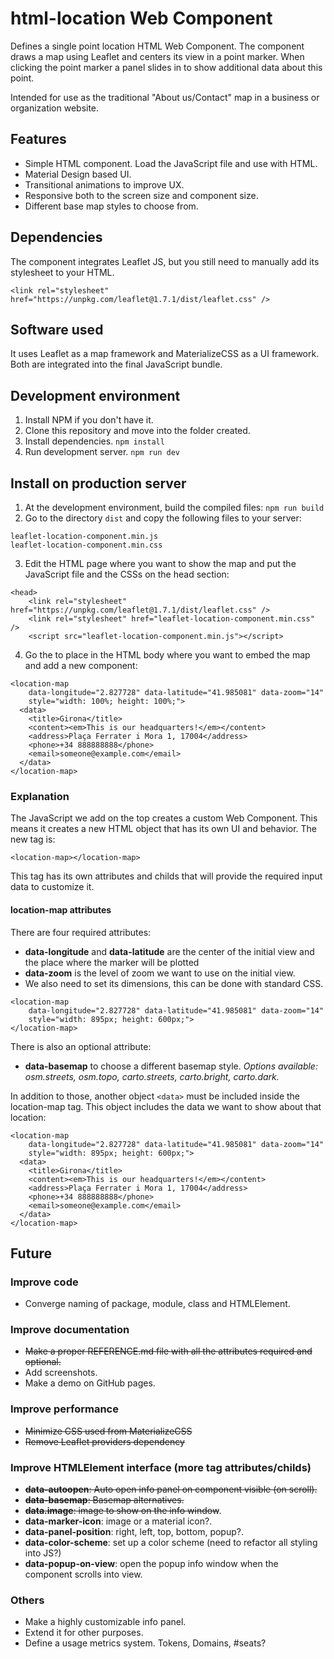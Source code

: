 # html-location Web Component

Defines a single point location HTML Web Component. The component draws a map using Leaflet and centers its view in a point marker. When clicking the point marker a panel slides in to show additional data about this point.

Intended for use as the traditional "About us/Contact" map in a business or organization website.

## Features

- Simple HTML component. Load the JavaScript file and use with HTML.
- Material Design based UI.
- Transitional animations to improve UX.
- Responsive both to the screen size and component size.
- Different base map styles to choose from.

## Dependencies

The component integrates Leaflet JS, but you still need to manually add its stylesheet to your HTML.

`<link rel="stylesheet" href="https://unpkg.com/leaflet@1.7.1/dist/leaflet.css" />`

## Software used

It uses Leaflet as a map framework and MaterializeCSS as a UI framework. Both are integrated into the final JavaScript bundle.

## Development environment

1. Install NPM if you don't have it.
2. Clone this repository and move into the folder created.
3. Install dependencies.
`npm install`
4. Run development server.
`npm run dev`

## Install on production server

1. At the development environment, build the compiled files:
`npm run build`
2. Go to the directory `dist` and copy the following files to your server:
```
leaflet-location-component.min.js
leaflet-location-component.min.css
```
3. Edit the HTML page where you want to show the map and put the JavaScript file and the CSSs on the head section:
```
<head>
    <link rel="stylesheet" href="https://unpkg.com/leaflet@1.7.1/dist/leaflet.css" />
    <link rel="stylesheet" href="leaflet-location-component.min.css" />
    <script src="leaflet-location-component.min.js"></script>
```
4. Go the to place in the HTML body where you want to embed the map and add a new component:

```
<location-map
    data-longitude="2.827728" data-latitude="41.985081" data-zoom="14"
    style="width: 100%; height: 100%;">
  <data>
    <title>Girona</title>
    <content><em>This is our headquarters!</em></content>
    <address>Plaça Ferrater i Mora 1, 17004</address>
    <phone>+34 888888888</phone>
    <email>someone@example.com</email>
  </data>
</location-map>
```

### Explanation

The JavaScript we add on the top creates a custom Web Component. This means it creates a new HTML object that has its own UI and behavior. The new tag is:
```
<location-map></location-map>
```

This tag has its own attributes and childs that will provide the required input data to customize it.

#### location-map attributes

There are four required attributes:

- **data-longitude** and **data-latitude** are the center of the initial view and the place where the marker will be plotted
- **data-zoom** is the level of zoom we want to use on the initial view.
- We also need to set its dimensions, this can be done with standard CSS.

```
<location-map
    data-longitude="2.827728" data-latitude="41.985081" data-zoom="14"
    style="width: 895px; height: 600px;">
</location-map>
```

There is also an optional attribute:

- **data-basemap** to choose a different basemap style. *Options available: osm.streets, osm.topo, carto.streets, carto.bright, carto.dark.*

In addition to those, another object `<data>` must be included inside the location-map tag. This object includes the data we want to show about that location:

```
<location-map
    data-longitude="2.827728" data-latitude="41.985081" data-zoom="14"
    style="width: 895px; height: 600px;">
  <data>
    <title>Girona</title>
    <content><em>This is our headquarters!</em></content>
    <address>Plaça Ferrater i Mora 1, 17004</address>
    <phone>+34 888888888</phone>
    <email>someone@example.com</email>
  </data>
</location-map>
```

## Future

### Improve code

- Converge naming of package, module, class and HTMLElement.

### Improve documentation

- ~~Make a proper REFERENCE.md file with all the attributes required and optional.~~
- Add screenshots.
- Make a demo on GitHub pages.

### Improve performance

- ~~Minimize CSS used from MaterializeCSS~~
- ~~Remove Leaflet providers dependency~~

### Improve HTMLElement interface (more tag attributes/childs)

- ~~**data-autoopen**: Auto open info panel on component visible (on scroll).~~
- ~~**data-basemap**: Basemap alternatives.~~
- ~~**data.image**: image to show on the info window~~.
- **data-marker-icon**: image or a material icon?.
- **data-panel-position**: right, left, top, bottom, popup?.
- **data-color-scheme**: set up a color scheme (need to refactor all styling into JS?)
- **data-popup-on-view**: open the popup info window when the component scrolls into view.

### Others

- Make a highly customizable info panel.
- Extend it for other purposes.
- Define a usage metrics system. Tokens, Domains, #seats?
